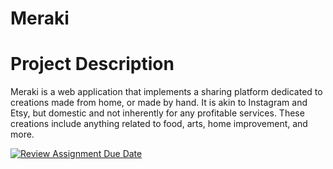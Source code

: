 # Meraki

# Project Description
Meraki is a web application that implements a sharing platform dedicated to creations made from home, or made by hand. It is akin to Instagram and Etsy, but domestic and not inherently for any profitable services. These creations include anything related to food, arts, home improvement, and more. 

[![Review Assignment Due Date](https://classroom.github.com/assets/deadline-readme-button-24ddc0f5d75046c5622901739e7c5dd533143b0c8e959d652212380cedb1ea36.svg)](https://classroom.github.com/a/w5ovOekq)
